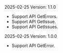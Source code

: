 2025-02-25 Version: 1.1.0
- Support API GetErrors.
- Support API GetIssue.
- Support API GetIssues.


2025-02-25 Version: 1.0.0
- Support API GetError.


